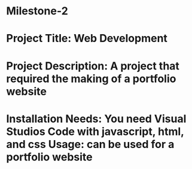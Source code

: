 # Milestone-2
# Project Title: Web Development 
# Project Description: A project that required the making of a portfolio website
# Installation Needs: You need Visual Studios Code with javascript, html, and css Usage: can be used for a portfolio website
